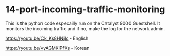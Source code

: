 # 14-port-incoming-traffic-monitoring 

This is the python code especailly run on the Catalyst 9000 Guestshell.
It monitors the incoming traffic and if no, make the log for the network admin.

https://youtu.be/Ck_Ks8HNjIc - English


https://youtu.be/xyAGMKlPfXs - Korean
